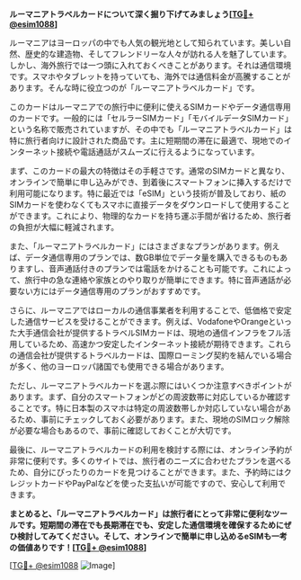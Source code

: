 **ルーマニアトラベルカードについて深く掘り下げてみましょう[[TG💪+ @esim1088](https://t.me/s/esim1088)]**

ルーマニアはヨーロッパの中でも人気の観光地として知られています。美しい自然、歴史的な建造物、そしてフレンドリーな人々が訪れる人を魅了しています。しかし、海外旅行では一つ頭に入れておくべきことがあります。それは通信環境です。スマホやタブレットを持っていても、海外では通信料金が高騰することがあります。そんな時に役立つのが「ルーマニアトラベルカード」です。

このカードはルーマニアでの旅行中に便利に使えるSIMカードやデータ通信専用のカードです。一般的には「セルラーSIMカード」「モバイルデータSIMカード」という名称で販売されていますが、その中でも「ルーマニアトラベルカード」は特に旅行者向けに設計された商品です。主に短期間の滞在に最適で、現地でのインターネット接続や電話通話がスムーズに行えるようになっています。

まず、このカードの最大の特徴はその手軽さです。通常のSIMカードと異なり、オンラインで簡単に申し込みができ、到着後にスマートフォンに挿入するだけで利用可能になります。特に最近では「eSIM」という技術が普及しており、紙のSIMカードを使わなくてもスマホに直接データをダウンロードして使用することができます。これにより、物理的なカードを持ち運ぶ手間が省けるため、旅行者の負担が大幅に軽減されます。

また、「ルーマニアトラベルカード」にはさまざまなプランがあります。例えば、データ通信専用のプランでは、数GB単位でデータ量を購入できるものもありますし、音声通話付きのプランでは電話をかけることも可能です。これによって、旅行中の急な連絡や家族とのやり取りが簡単にできます。特に音声通話が必要ない方にはデータ通信専用のプランがおすすめです。

さらに、ルーマニアではローカルの通信事業者を利用することで、低価格で安定した通信サービスを受けることができます。例えば、VodafoneやOrangeといった大手通信会社が提供するトラベルSIMカードは、現地の通信インフラをフル活用しているため、高速かつ安定したインターネット接続が期待できます。これらの通信会社が提供するトラベルカードは、国際ローミング契約を結んでいる場合が多く、他のヨーロッパ諸国でも使用できる場合があります。

ただし、ルーマニアトラベルカードを選ぶ際にはいくつか注意すべきポイントがあります。まず、自分のスマートフォンがどの周波数帯に対応しているか確認することです。特に日本製のスマホは特定の周波数帯しか対応していない場合があるため、事前にチェックしておく必要があります。また、現地のSIMロック解除が必要な場合もあるので、事前に確認しておくことが大切です。

最後に、ルーマニアトラベルカードの利用を検討する際には、オンライン予約が非常に便利です。多くのサイトでは、旅行者のニーズに合わせたプランを選べるため、自分にぴったりのカードを見つけることができます。また、予約時にはクレジットカードやPayPalなどを使った支払いが可能ですので、安心して利用できます。

**まとめると、「ルーマニアトラベルカード」は旅行者にとって非常に便利なツールです。短期間の滞在でも長期滞在でも、安定した通信環境を確保するためにぜひ検討してみてください。そして、オンラインで簡単に申し込めるeSIMも一考の価値ありです！[[TG💪+ @esim1088](https://t.me/s/esim1088)]**

[[TG💪+ @esim1088](https://t.me/s/esim1088) ![Image](https://i.postimg.cc/Y0z9fWf4/image.png)]